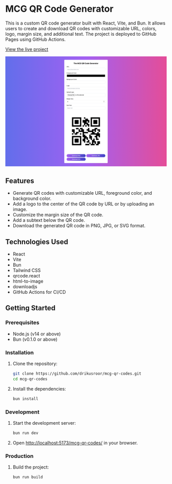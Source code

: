 # MCG QR Code Generator

This is a custom QR code generator built with React, Vite, and Bun. It allows users to create and download QR codes with customizable URL, colors, logo, margin size, and additional text. The project is deployed to GitHub Pages using GitHub Actions.

[View the live project](https://drikusroor.github.io/mcg-qr-codes/)

![MCG QR Code Generator Screenshot](screenshot.png)

## Features

- Generate QR codes with customizable URL, foreground color, and background color.
- Add a logo to the center of the QR code by URL or by uploading an image.
- Customize the margin size of the QR code.
- Add a subtext below the QR code.
- Download the generated QR code in PNG, JPG, or SVG format.

## Technologies Used

- React
- Vite
- Bun
- Tailwind CSS
- qrcode.react
- html-to-image
- downloadjs
- GitHub Actions for CI/CD

## Getting Started

### Prerequisites

- Node.js (v14 or above)
- Bun (v0.1.0 or above)

### Installation

1. Clone the repository:

   ```sh
   git clone https://github.com/drikusroor/mcg-qr-codes.git
   cd mcg-qr-codes
   ```

2. Install the dependencies:

   ```sh
   bun install
    ```

### Development

1. Start the development server:

   ```sh
   bun run dev
   ```

2. Open [http://localhost:5173/mcg-qr-codes/](http://localhost:5173/mcg-qr-codes/) in your browser.

### Production

1. Build the project:

   ```sh
   bun run build
   ```
